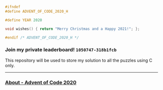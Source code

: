 ```c
#ifndef
#define ADVENT_OF_CODE_2020_H

#define YEAR 2020

void wishes() { return "Merry Christmas and a Happy 2021!"; };

#endif /* ADVENT_OF_CODE_2020_H */
```

### Join my private leaderboard! `1050747-318b1fcb`

This repository will be used to store my solution to all the puzzles using C only.

---

### [About - Advent of Code 2020](https://adventofcode.com/2020/about)